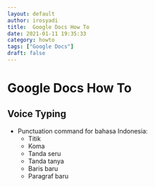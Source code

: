```yaml
---
layout: default
author: irosyadi
title:  Google Docs How To
date: 2021-01-11 19:35:33
category: howto
tags: ["Google Docs"]
draft: false
---
```


# Google Docs How To

## Voice Typing
- Punctuation command for bahasa Indonesia:
    - Titik
    - Koma
    - Tanda seru
    - Tanda tanya
    - Baris baru
    - Paragraf baru
